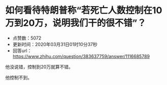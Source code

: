 # 如何看待特朗普称“若死亡人数控制在10万到20万，说明我们干的很不错”？
- 点赞数：5072
- 更新时间：2020年03月31日01时10分37秒
- 回答url：https://www.zhihu.com/question/383637759/answer/1116685789
<body>
 <p data-pid="Itv0_tow">他没说错，控制到20万就算不错。</p>
 <p data-pid="Jr1vQPuF">他控制不到。</p>
</body>